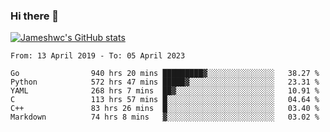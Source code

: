 ### Hi there 👋

[![Jameshwc's GitHub stats](https://github-readme-stats.vercel.app/api?username=jameshwc)](https://github.com/anuraghazra/github-readme-stats)

<!--START_SECTION:waka-->

```text
From: 13 April 2019 - To: 05 April 2023

Go                940 hrs 20 mins █████████▓░░░░░░░░░░░░░░░   38.27 %
Python            572 hrs 47 mins █████▓░░░░░░░░░░░░░░░░░░░   23.31 %
YAML              268 hrs 7 mins  ██▓░░░░░░░░░░░░░░░░░░░░░░   10.91 %
C                 113 hrs 57 mins █░░░░░░░░░░░░░░░░░░░░░░░░   04.64 %
C++               83 hrs 26 mins  █░░░░░░░░░░░░░░░░░░░░░░░░   03.40 %
Markdown          74 hrs 8 mins   ▓░░░░░░░░░░░░░░░░░░░░░░░░   03.02 %
```

<!--END_SECTION:waka-->